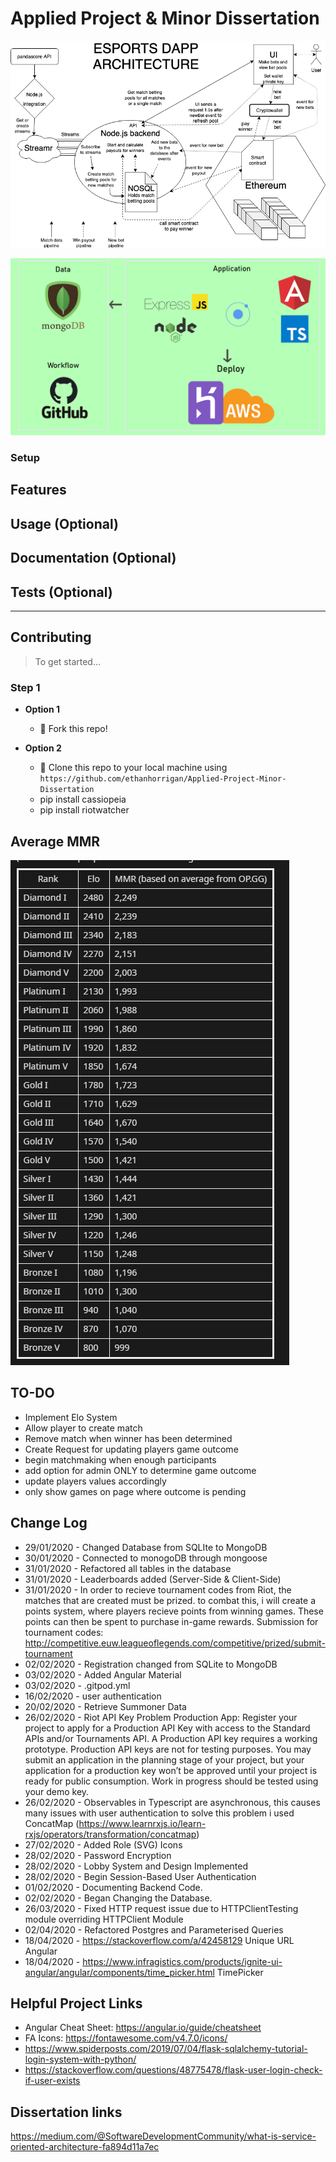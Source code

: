 
# Applied Project & Minor Dissertation

![Arch1](https://github.com/ethanhorrigan/Applied-Project-Minor-Dissertation/blob/master/img/Archetciture2.png)

![Arch2](https://github.com/ethanhorrigan/Applied-Project-Minor-Dissertation/blob/master/img/Archetciture.png)

### Setup
## Features
## Usage (Optional)
## Documentation (Optional)
## Tests (Optional)

---

## Contributing

> To get started...

### Step 1

- **Option 1**
    - 🍴 Fork this repo!

- **Option 2**
    - 👯 Clone this repo to your local machine using `https://github.com/ethanhorrigan/Applied-Project-Minor-Dissertation`
    - pip install cassiopeia
    - pip install riotwatcher

## Average MMR

![MMR](https://github.com/ethanhorrigan/Applied-Project-Minor-Dissertation/blob/master/research/MMR.PNG)

## TO-DO
- Implement Elo System
- Allow player to create match
- Remove match when winner has been determined
- Create Request for updating players game outcome
- begin matchmaking when enough participants 
- add option for admin ONLY to determine game outcome
- update players values accordingly
- only show games on page where outcome is pending

## Change Log

- 29/01/2020 - Changed Database from SQLIte to MongoDB
- 30/01/2020 - Connected to monogoDB through mongoose
- 31/01/2020 - Refactored all tables in the database
- 31/01/2020 - Leaderboards added (Server-Side & Client-Side)
- 31/01/2020 - In order to recieve tournament codes from Riot, the matches that are created must be prized. to combat this, i will create a points system, where players
recieve points from winning games. These points can then be spent to purchase in-game rewards.
Submission for tournament codes: http://competitive.euw.leagueoflegends.com/competitive/prized/submit-tournament
- 02/02/2020 - Registration changed from SQLite to MongoDB
- 03/02/2020 - Added Angular Material
- 03/02/2020 - .gitpod.yml
- 16/02/2020 - user authentication
- 20/02/2020 - Retrieve Summoner Data
- 26/02/2020 - Riot API Key Problem
Production App:
Register your project to apply for a Production API Key with access to the Standard APIs and/or Tournaments API. A Production API key requires a working prototype. Production API keys are not for testing purposes. You may submit an application in the planning stage of your project, but your application for a production key won’t be approved until your project is ready for public consumption. Work in progress should be tested using your demo key.
- 26/02/2020 - Observables in Typescript are asynchronous, this causes many issues with user authentication to solve this problem i used
ConcatMap (https://www.learnrxjs.io/learn-rxjs/operators/transformation/concatmap)
- 27/02/2020 - Added Role (SVG) Icons
- 28/02/2020 - Password Encryption
- 28/02/2020 - Lobby System and Design Implemented
- 28/02/2020 - Begin Session-Based User Authentication
- 01/02/2020 - Documenting Backend Code.
- 02/02/2020 - Began Changing the Database.
- 26/03/2020 - Fixed HTTP request issue due to HTTPClientTesting module overriding HTTPClient Module
- 02/04/2020 - Refactored Postgres and Parameterised Queries 
- 18/04/2020 - https://stackoverflow.com/a/42458129 Unique URL Angular
- 18/04/2020 - https://www.infragistics.com/products/ignite-ui-angular/angular/components/time_picker.html TimePicker


## Helpful Project Links

- Angular Cheat Sheet: https://angular.io/guide/cheatsheet
- FA Icons: https://fontawesome.com/v4.7.0/icons/
- https://www.spiderposts.com/2019/07/04/flask-sqlalchemy-tutorial-login-system-with-python/
- https://stackoverflow.com/questions/48775478/flask-user-login-check-if-user-exists


## Dissertation links

https://medium.com/@SoftwareDevelopmentCommunity/what-is-service-oriented-architecture-fa894d11a7ec
